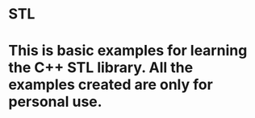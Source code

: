 STL
===
This is basic examples for learning the C++ STL library.
All the examples created are only for personal use.
===
